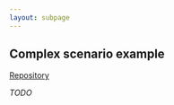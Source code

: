 ```yaml
---
layout: subpage
---
```


## Complex scenario example

[Repository](https://github.com/bughuntrio/example_scenarios/complex/)

*TODO*
